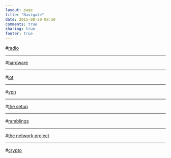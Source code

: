 ```yaml
---
layout: page
title: "Navigate"
date: 2015-08-29 08:50
comments: true
sharing: true
footer: true
---
```

#[radio](/blog/categories/radio/)

***

#[hardware](/blog/categories/hardware/)

***

#[iot](/blog/categories/iot/)

***

#[vpn](/blog/categories/vpn/)

***

#[the setup](/blog/categories/the-setup/)

***

#[ramblings](/blog/categories/ramblings/)

***

#[the network project](blog/categories/the-network-project/)

***

#[crypto](/blog/categories/crypto/)